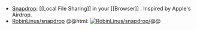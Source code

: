 - [Snapdrop](https://snapdrop.net/): [[Local File Sharing]] in your [[Browser]] . Inspired by Apple's Airdrop.
- [RobinLinus/snapdrop](https://github.com/RobinLinus/snapdrop)
  @@html: <a href="https://github.com/RobinLinus/snapdrop/"><img src="https://github-readme-stats-astronomer.vercel.app/api/pin/?username=RobinLinus&repo=snapdrop&theme=tokyonight" alt="RobinLinus/snapdrop/"/></a>@@